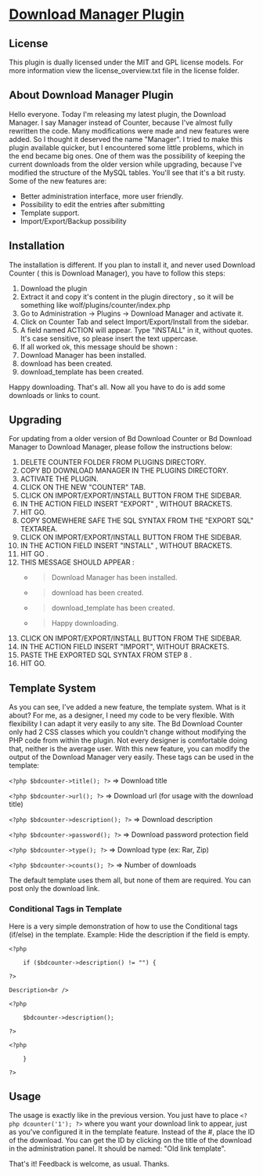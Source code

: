 # [Download Manager Plugin](http://www.tbeckett.net/articles/plugins/counter.xhtml)

## License

This plugin is dually licensed under the MIT and GPL license models.  For more information view the license_overview.txt file in the license folder.

## About Download Manager Plugin

Hello everyone.  Today I'm releasing my latest plugin, the Download Manager.  I say Manager instead of Counter, because I've almost fully rewritten the code.  Many modifications were made and new features were added.  So I thought it deserved the name "Manager".  I tried to make this plugin available quicker, but I encountered some little problems, which in the end became big ones.  One of them was the possibility of keeping the current downloads from the older version while upgrading, because I've modified the structure of the MySQL tables.  You'll see that it's a bit rusty.  Some of the new features are:

* Better administration interface, more user friendly.
* Possibility to edit the entries after submitting
* Template support.
* Import/Export/Backup possibility

## Installation

The installation is different.  If you plan to install it, and never used Download Counter ( this is Download Manager), you have to follow this steps:

1. Download the plugin
2. Extract it and copy it's content in the plugin directory , so it will be something like wolf/plugins/counter/index.php
3. Go to Administration -> Plugins -> Download Manager and activate it.
4. Click on Counter Tab and select Import/Export/Install from the sidebar.
5. A field named ACTION will appear. Type "INSTALL" in it, without quotes. It's case sensitive, so please insert the text uppercase.
6. If all worked ok, this message should be shown :
7. Download Manager has been installed.
8. download has been created.
9. download_template has been created.

Happy downloading.  That's all.  Now all you have to do is add some downloads or links to count.

## Upgrading

For updating from a older version of Bd Download Counter or Bd Download Manager to Download Manager, please follow the instructions below:

1. DELETE COUNTER FOLDER FROM PLUGINS DIRECTORY.
2. COPY BD DOWNLOAD MANAGER IN THE PLUGINS DIRECTORY.
3. ACTIVATE THE PLUGIN.
4. CLICK ON THE NEW "COUNTER" TAB.
5. CLICK ON IMPORT/EXPORT/INSTALL BUTTON FROM THE SIDEBAR.
6. IN THE ACTION FIELD INSERT "EXPORT" , WITHOUT BRACKETS.
7. HIT GO.
8. COPY SOMEWHERE SAFE THE SQL SYNTAX FROM THE "EXPORT SQL" TEXTAREA.
9. CLICK ON IMPORT/EXPORT/INSTALL BUTTON FROM THE SIDEBAR.
10. IN THE ACTION FIELD INSERT "INSTALL" , WITHOUT BRACKETS.
11. HIT GO .
12. THIS MESSAGE SHOULD APPEAR :
    * > Download Manager has been installed.
    * > download has been created.
    * > download_template has been created.
    * > Happy downloading.
13. CLICK ON IMPORT/EXPORT/INSTALL BUTTON FROM THE SIDEBAR.
14. IN THE ACTION FIELD INSERT "IMPORT", WITHOUT BRACKETS.
15. PASTE THE EXPORTED SQL SYNTAX FROM STEP 8 .
16. HIT GO.

## Template System

As you can see, I've added a new feature, the template system.  What is it about? For me, as a designer, I need my code to be very flexible.  With flexibility I can adapt it very easily to any site.  The Bd Download Counter only had 2 CSS classes which you couldn't change without modifying the PHP code from within the plugin.  Not every designer is comfortable doing that, neither is the average user.  With this new feature, you can modify the output of the Download Manager very easily.  These tags can be used in the template:

`<?php $bdcounter->title(); ?>` => Download title

`<?php $bdcounter->url(); ?>` => Download url (for usage with the download title)

`<?php $bdcounter->description(); ?>` => Download description

`<?php $bdcounter->password(); ?>` => Download password protection field

`<?php $bdcounter->type(); ?>` => Download type (ex: Rar, Zip)

`<?php $bdcounter->counts(); ?>` => Number of downloads

The default template uses them all, but none of them are required. You can post only the download link.

### Conditional Tags in Template

Here is a very simple demonstration of how to use the Conditional tags (if/else) in the template.
Example: Hide the description if the field is empty.

    <?php
    
    	if ($bdcounter->description() != "") {
    
    ?>

    Description<br />
    
    <?php
    
		$bdcounter->description();
    
    ?>
    
    <?php
    
	    }
    
    ?>

## Usage

The usage is exactly like in the previous version.  You just have to place `<?php dcounter('1'); ?>` where you want your download link to appear, just as you've configured it in the template feature.  Instead of the #, place the ID of the download.  You can get the ID by clicking on the title of the download in the administration panel.  It should be named: "Old link template".

That's it!  Feedback is welcome, as usual.  Thanks.
